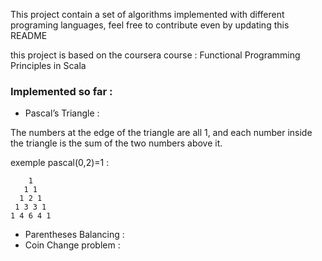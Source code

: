 This project contain a set of algorithms implemented with different programing languages, feel free to contribute even by updating this README

this project is based on the coursera course : Functional Programming Principles in Scala

### Implemented so far :

* Pascal’s Triangle :

The numbers at the edge of the triangle are all 1, and each number inside the triangle is the sum of the two numbers above it.

exemple pascal(0,2)=1 : 
```
    1
   1 1
  1 2 1
 1 3 3 1
1 4 6 4 1
```
* Parentheses Balancing :
* Coin Change problem :
